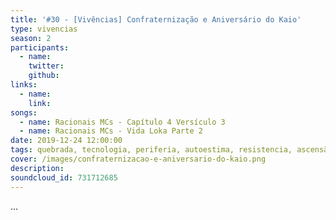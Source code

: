 ```yaml
---
title: '#30 - [Vivências] Confraternização e Aniversário do Kaio'
type: vivencias
season: 2
participants:
  - name:
    twitter:
    github:
links:
  - name: 
    link:
songs:
  - name: Racionais MCs - Capítulo 4 Versículo 3
  - name: Racionais MCs - Vida Loka Parte 2
date: 2019-12-24 12:00:00
tags: quebrada, tecnologia, periferia, autoestima, resistencia, ascensão, poder para periferia
cover: /images/confraternizacao-e-aniversario-do-kaio.png
description:
soundcloud_id: 731712685
---
```


...